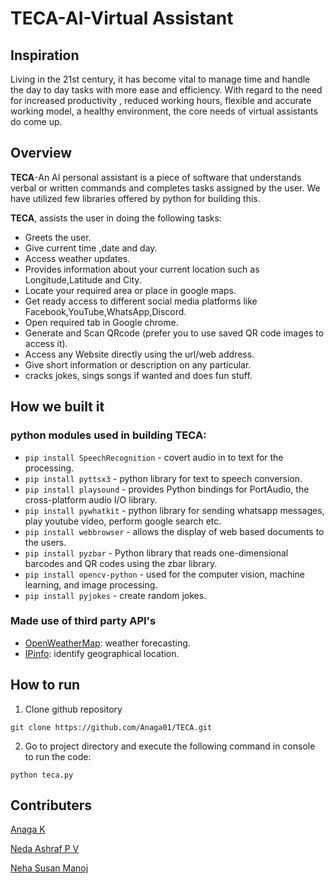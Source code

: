 # TECA-AI-Virtual Assistant

## Inspiration

Living in the 21st century, it has become vital to manage time and handle the day to day tasks with more ease and efficiency. With regard to the need for increased productivity , reduced working hours, flexible and accurate working model, a healthy environment, the core needs of virtual assistants do come up.

## Overview

**TECA**-An AI personal assistant is a piece of software that understands verbal or written commands and completes tasks assigned by the user. We have utilized few libraries offered by python for building this.

**TECA**, assists the user in doing the following tasks:

* Greets the user.
* Give current time ,date and day.
* Access weather updates.
* Provides information about your current location such as Longitude,Latitude and City.
* Locate your required area or place in google maps.
* Get ready access to different social media platforms like Facebook,YouTube,WhatsApp,Discord.
* Open required tab in Google chrome.
* Generate and Scan QRcode (prefer you to use saved QR code images to access it).
* Access any Website directly using the url/web address.
* Give short information or description on any particular.
* cracks jokes, sings songs if wanted and does fun stuff.

## How we built it

### python modules used in building **TECA**:

* `pip install SpeechRecognition` - covert audio in to text for the processing.
* `pip install pyttsx3`           - python library for text to speech conversion.
* `pip install playsound`         - provides Python bindings for PortAudio, the cross-platform audio I/O library.
* `pip install pywhatkit`         - python library for sending whatsapp messages, play youtube video, perform google search etc.
* `pip install webbrowser`        - allows the display of web based documents to the users.
* `pip install pyzbar`            - Python library that reads one-dimensional barcodes and QR codes using the zbar library.
* `pip install opencv-python`     - used for the computer vision, machine learning, and image processing.
* `pip install pyjokes`           - create random jokes.

### Made use of third party API's
*  [OpenWeatherMap](https://openweathermap.org/api): weather forecasting.
*  [IPinfo](https://ipinfo.io/): identify geographical location.

## How to run

1. Clone github repository
```
git clone https://github.com/Anaga01/TECA.git
```
2. Go to project directory and execute the following command in console to run the code:
```
python teca.py
```

## Contributers

[Anaga K](https://github.com/Anaga01)

[Neda Ashraf P V](https://github.com/neda21)

[Neha Susan Manoj](https://github.com/neha771)
